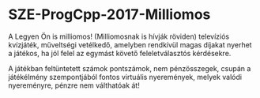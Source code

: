 # SZE-ProgCpp-2017-Milliomos


A Legyen Ön is milliomos! (Milliomosnak is hívják röviden) televíziós kvízjáték,
műveltségi vetélkedő, amelyben rendkívül magas díjakat nyerhet a játékos,
ha jól felel az egymást követő feleletválasztós kérdésekre.

A játékban feltüntetett számok pontszámok, nem pénzösszegek,
csupán a játékélmény szempontjából fontos virtuális nyeremények,
melyek valódi nyereményre, pénzre nem válthatóak át! 
